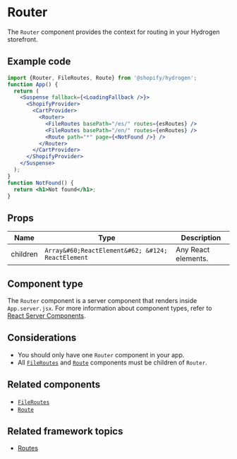 # Router


The `Router` component provides the context for routing in your Hydrogen storefront.

## Example code

```jsx title="App.server.jsx"
import {Router, FileRoutes, Route} from '@shopify/hydrogen';
function App() {
  return (
    <Suspense fallback={<LoadingFallback />}>
      <ShopifyProvider>
        <CartProvider>
          <Router>
            <FileRoutes basePath="/es/" routes={esRoutes} />
            <FileRoutes basePath="/en/" routes={enRoutes} />
            <Route path="*" page={<NotFound />} />
          </Router>
        </CartProvider>
      </ShopifyProvider>
    </Suspense>
  );
}
function NotFound() {
  return <h1>Not found</h1>;
}
```



## Props

| Name     | Type                                                         | Description         |
| -------- | ------------------------------------------------------------ | ------------------- |
| children | `Array&#60;ReactElement&#62; &#124; ReactElement` | Any React elements. |

## Component type

The `Router` component is a server component that renders inside `App.server.jsx`. For more information about component types, refer to [React Server Components](https://shopify.dev/custom-storefronts/hydrogen/react-server-components).

## Considerations

- You should only have one `Router` component in your app.
- All [`FileRoutes`](/components/framework/fileroutes/) and [`Route`](/components/framework/route/) components must be children of `Router`.

## Related components

- [`FileRoutes`](/components/framework/fileroutes/)
- [`Route`](/components/framework/route/)

## Related framework topics

- [Routes](https://shopify.dev/custom-storefronts/hydrogen/routing)
